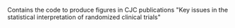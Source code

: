 Contains the code to produce figures in CJC publications "Key issues in the statistical interpretation of randomized clinical trials" 
